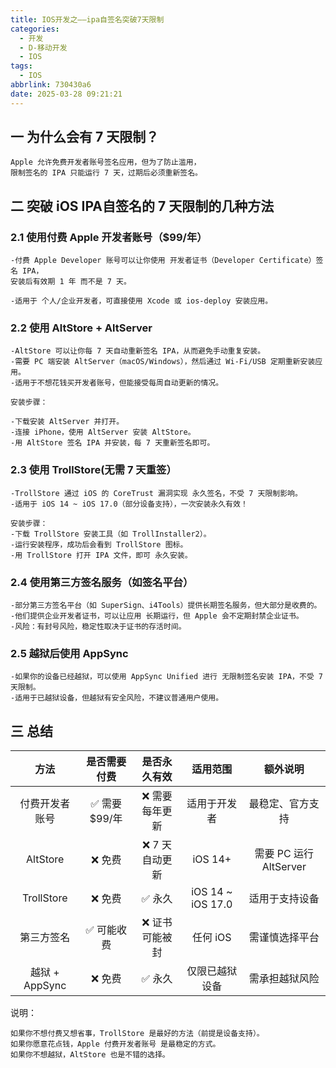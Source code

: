 ```yaml
---
title: IOS开发之——ipa自签名突破7天限制
categories:
  - 开发
  - D-移动开发
  - IOS
tags:
  - IOS
abbrlink: 730430a6
date: 2025-03-28 09:21:21
---
```

## 一 为什么会有 7 天限制？

```
Apple 允许免费开发者账号签名应用，但为了防止滥用，
限制签名的 IPA 只能运行 7 天，过期后必须重新签名。
```

<!--more-->

## 二 突破 iOS IPA自签名的 7 天限制的几种方法

### 2.1 使用付费 Apple 开发者账号（$99/年）

```
-付费 Apple Developer 账号可以让你使用 开发者证书（Developer Certificate）签名 IPA，
安装后有效期 1 年 而不是 7 天。

-适用于 个人/企业开发者，可直接使用 Xcode 或 ios-deploy 安装应用。
```

### 2.2 使用 AltStore + AltServer

```
-AltStore 可以让你每 7 天自动重新签名 IPA，从而避免手动重复安装。
-需要 PC 端安装 AltServer（macOS/Windows），然后通过 Wi-Fi/USB 定期重新安装应用。
-适用于不想花钱买开发者账号，但能接受每周自动更新的情况。

安装步骤：

-下载安装 AltServer 并打开。
-连接 iPhone，使用 AltServer 安装 AltStore。
-用 AltStore 签名 IPA 并安装，每 7 天重新签名即可。
```

### 2.3 使用 TrollStore(无需 7 天重签）

```
-TrollStore 通过 iOS 的 CoreTrust 漏洞实现 永久签名，不受 7 天限制影响。
-适用于 iOS 14 ~ iOS 17.0（部分设备支持），一次安装永久有效！

安装步骤：
-下载 TrollStore 安装工具（如 TrollInstaller2）。
-运行安装程序，成功后会看到 TrollStore 图标。
-用 TrollStore 打开 IPA 文件，即可 永久安装。
```

### 2.4 使用第三方签名服务（如签名平台）

```
-部分第三方签名平台（如 SuperSign、i4Tools）提供长期签名服务，但大部分是收费的。
-他们提供企业开发者证书，可以让应用 长期运行，但 Apple 会不定期封禁企业证书。
-风险：有封号风险，稳定性取决于证书的存活时间。
```

### 2.5 越狱后使用 AppSync

```
-如果你的设备已经越狱，可以使用 AppSync Unified 进行 无限制签名安装 IPA，不受 7 天限制。
-适用于已越狱设备，但越狱有安全风险，不建议普通用户使用。
```

## 三 总结

|      方法      | 是否需要付费  |  是否永久有效  |     适用范围      |        额外说明        |
| :------------: | :-----------: | :------------: | :---------------: | :--------------------: |
| 付费开发者账号 | ✅ 需要 $99/年 | ❌ 需要每年更新 |   适用于开发者    |    最稳定、官方支持    |
|    AltStore    |    ❌ 免费     | ❌ 7 天自动更新 |      iOS 14+      | 需要 PC 运行 AltServer |
|   TrollStore   |    ❌ 免费     |     ✅ 永久     | iOS 14 ~ iOS 17.0 |     适用于支持设备     |
|   第三方签名   |  ✅ 可能收费   | ❌ 证书可能被封 |     任何 iOS      |     需谨慎选择平台     |
| 越狱 + AppSync |    ❌ 免费     |     ✅ 永久     |  仅限已越狱设备   |     需承担越狱风险     |

说明：

```
如果你不想付费又想省事，TrollStore 是最好的方法（前提是设备支持）。
如果你愿意花点钱，Apple 付费开发者账号 是最稳定的方式。
如果你不想越狱，AltStore 也是不错的选择。
```

